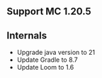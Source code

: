 ## Support MC 1.20.5

## Internals
- Upgrade java version to 21
- Update Gradle to 8.7
- Update Loom to 1.6